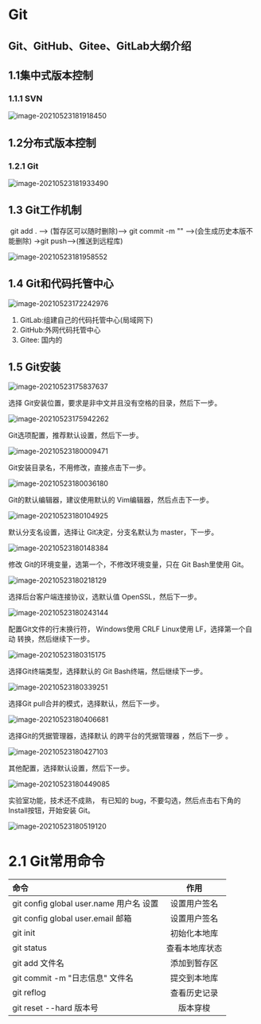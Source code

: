 # Git

## Git、GitHub、Gitee、GitLab大纲介绍



## 1.1集中式版本控制

### 1.1.1 SVN

![image-20210523181918450](Image/image-20210523181918450.png)

## 1.2分布式版本控制

### 1.2.1 Git

![image-20210523181933490](Image/image-20210523181933490.png)

## 1.3 Git工作机制

​	git add .  --> (暂存区可以随时删除)--> git commit -m "" -->(会生成历史本版不能删除) ->git push-->(推送到远程库)

![image-20210523181958552](Image/image-20210523181958552.png)

## 1.4 Git和代码托管中心

![image-20210523172242976](Image/image-20210523172242976.png)

1. GitLab:组建自己的代码托管中心(局域网下)
2. GitHub:外网代码托管中心
3. Gitee: 国内的

## 1.5 Git安装

![image-20210523175837637](Image/image-20210523175837637.png)

选择 Git安装位置，要求是非中文并且没有空格的目录，然后下一步。

![image-20210523175942262](Image/image-20210523175942262.png)

Git选项配置，推荐默认设置，然后下一步。

![image-20210523180009471](Image/image-20210523180009471.png)

Git安装目录名，不用修改，直接点击下一步。

![image-20210523180036180](Image/image-20210523180036180.png)

Git的默认编辑器，建议使用默认的 Vim编辑器，然后点击下一步。

![image-20210523180104925](Image/image-20210523180104925.png)

默认分支名设置，选择让 Git决定，分支名默认为 master，下一步。

![image-20210523180148384](Image/image-20210523180148384.png)

修改 Git的环境变量，选第一个，不修改环境变量，只在 Git Bash里使用 Git。

![image-20210523180218129](Image/image-20210523180218129.png)

选择后台客户端连接协议，选默认值 OpenSSL，然后下一步。

![image-20210523180243144](Image/image-20210523180243144.png)

配置Git文件的行末换行符， Windows使用 CRLF Linux使用 LF，选择第一个自动
转换，然后继续下一步。

![image-20210523180315175](Image/image-20210523180315175.png)

选择Git终端类型，选择默认的 Git Bash终端，然后继续下一步。

![image-20210523180339251](Image/image-20210523180339251.png)

选择Git pull合并的模式，选择默认，然后下一步。

![image-20210523180406681](Image/image-20210523180406681.png)

选择Git的凭据管理器，选择默认 的跨平台的凭据管理器 ，然后下一步 。

![image-20210523180427103](Image/image-20210523180427103.png)

其他配置，选择默认设置，然后下一步。

![image-20210523180449085](Image/image-20210523180449085.png)

实验室功能，技术还不成熟， 有已知的 bug，不要勾选，然后点击右下角的 Install按钮，开始安装 Git。

![image-20210523180519120](Image/image-20210523180519120.png)

# 2.1 Git常用命令

| 命令                                    |      作用      |
| :-------------------------------------- | :------------: |
| git config global user.name 用户名 设置 |  设置用户签名  |
| git config global user.email 邮箱       |  设置用户签名  |
| git init                                |  初始化本地库  |
| git status                              | 查看本地库状态 |
| git add 文件名                          |  添加到暂存区  |
| git commit -m "日志信息" 文件名         |  提交到本地库  |
| git reflog                              |  查看历史记录  |
| git reset --hard 版本号                 |    版本穿梭    |



